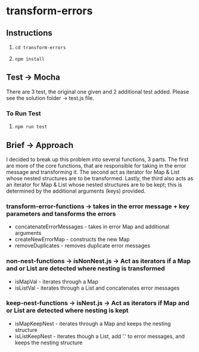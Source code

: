 # transform-errors

## Instructions


1. ``` cd transform-errors ```

2. ``` npm install ```


## Test -> Mocha

There are 3 test, the original one given and 2 additional test added. Please see the solution folder -> test.js file. 


### To Run Test

1. ``` npm run test ```

## Brief -> Approach

I decided to break up this problem into several functions, 3 parts. The first are more of the core functions, that are responsible for taking in the error message and transforming it. The second act as iterator for Map & List whose nested structures are to be transformed. Lastly, the third also acts as an iterator for Map & List whose nested structures are to be kept; this is determined by the additional arguments (keys) provided.

### transform-error-functions -> takes in the error message + key parameters and tansforms the errors

* concatenateErrorMessages - takes in error Map and additional arguments
* createNewErrorMap - constructs the new Map
* removeDuplicates - removes duplicate error messages

### non-nest-functions -> isNonNest.js -> Act as iterators if a Map and or List are detected where nesting is transformed

* isMapVal - iterates through a Map
* isListVal - iterates through a List and concatenates error messages

### keep-nest-functions -> isNest.js -> Act as iterators if Map and or List are detected where nesting is kept

* isMapKeepNest - iterates through a Map and keeps the nesting structure
* isListKeepNest - iterates though a List, add '.' to error messages, and keeps the nesting structure

